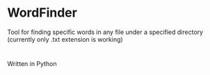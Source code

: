 # WordFinder
Tool for finding specific words in any file under a specified directory (currently only .txt extension is working)
#
Written in Python
